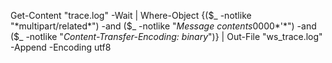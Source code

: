 Get-Content "trace.log" -Wait | Where-Object {($_ -notlike "*multipart/related*") -and ($_ -notlike "*Message contents*0000*'*") -and ($_ -notlike "*Content-Transfer-Encoding: binary*")} | Out-File "ws_trace.log" -Append -Encoding utf8
